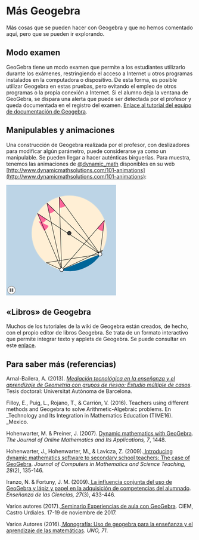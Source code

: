 # Más Geogebra

Más cosas que se pueden hacer con Geogebra y que no hemos comentado aquí, pero que se pueden ir explorando.

## Modo examen

GeoGebra tiene un modo examen que permite a los estudiantes utilizarlo durante los exámenes, restringiendo el acceso a Internet u otros programas instalados en la computadora o dispositivo. De esta forma, es posible utilizar Geogebra en estas pruebas, pero evitando el empleo de otros programas o la propia conexión a Internet. Si el alumno deja la ventana de GeoGebra, se dispara una alerta que puede ser detectada por el profesor y queda documentada en el registro del examen. [Enlace al tutorial del equipo de documentación de Geogebra](https://www.geogebra.org/m/yRRCm3S8).

## Manipulables y animaciones

Una construcción de Geogebra realizada por el profesor, con deslizadores para modificar algún parámetro, puede considerarse ya como un manipulable. Se pueden llegar a hacer auténticas birguerías. Para muestra, tenemos las animaciones de [@dynamic\_math](https://twitter.com/dynamic_math) disponibles en su web [http://www.dynamicmathsolutions.com/101-animations](http://www.dynamicmathsolutions.com/101-animations):

![](/geogebra/assets/animation01.png)

## «Libros» de Geogebra

Muchos de los tutoriales de la wiki de Geogebra están creados, de hecho, con el propio editor de libros Geogebra. Se trata de un formato interactivo que permite integrar texto y applets de Geogebra. Se puede consultar en este [enlace](https://www.geogebra.org/m/Smmt4pVM).

## Para saber más \(referencias\)

Arnal-Bailera, A. \(2013\). [_Mediación tecnológica en la enseñanza y el aprendizaje de Geometría con grupos de riesgo: Estudio múltiple de casos_](https://ddd.uab.cat/record/117881). Tesis doctoral: Universitat Autònoma de Barcelona.

Filloy, E., Puig, L., Rojano, T., & Carrión, V. \(2016\). Teachers using different methods and Geogebra to solve Arithmetic-Algebraic problems. En \_Technology and Its Integration in Mathematics Education \(TIME16\). \_Mexico.

Hohenwarter, M. & Preiner, J. \(2007\). [Dynamic mathematics with GeoGebra](https://www.maa.org/external_archive/joma/Volume7/Hohenwarter/index.html). _The Journal of Online Mathematics and Its Applications, 7_, 1448.

Hohenwarter, J., Hohenwarter, M., & Lavicza, Z. \(2009\).[ Introducing dynamic mathematics software to secondary school teachers: The case of GeoGebra](https://archive.geogebra.org/static/publications/2009-Hohenwarter_Lavicza_IntroducingDynMathSoft-GeoGebra.pdf). _Journal of Computers in Mathematics and Science Teaching, 28_\(2\), 135-146.

Iranzo, N. & Fortuny, J. M. \(2009\).[ La influencia conjunta del uso de GeoGebra y lápiz y papel en la adquisición de competencias del alumnado](https://ddd.uab.cat/pub/edlc/02124521v27n3/02124521v27n3p433.pdf). _Enseñanza de las Ciencias, 27_\(3\), 433-446.

Varios autores \(2017\).[ Seminario
 Experiencias de aula con GeoGebra](http://rrrgeogebra.tk/). CIEM, Castro Urdiales. 17-19 de noviembre de 2017.

Varios Autores \(2016\).[ Monografía: Uso de geogebra para la enseñanza y el aprendizaje de las matemáticas](http://uno.grao.com/revistas/uno/71-uso-de-geogebra-para-la-ensenanza-y-el-aprendizaje-de-las-matematicas). _UNO, 71_.

